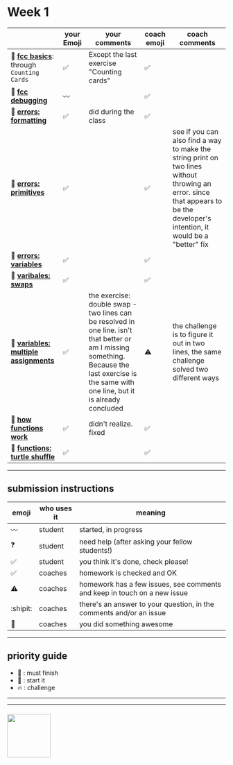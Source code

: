 # Week 1

|  | your Emoji | your comments | coach emoji | coach comments |
| --- | --- | --- | --- | --- |
| :seedling: __[fcc basics](./fcc-basic-js-pt-1.md)__: through ```Counting Cards``` |:white_check_mark:|Except the last exercise "Counting cards" | :white_check_mark: | |
| :dash: __[fcc debugging](./fcc-debugging.md)__ |:wavy_dash:| | :white_check_mark: | |
| :seedling: __[errors: formatting](./jl-errors-formatting.md)__ |:white_check_mark:|did during the class| :white_check_mark: | |
| :seedling: __[errors: primitives](./jl-errors-primitive-types.md)__ |:white_check_mark:| | :white_check_mark: | see if you can also find a way to make the string print on two lines without throwing an error.  since that appears to be the developer's intention, it would be a "better" fix |
| :seedling: __[errors: variables](./jl-errors-variables.md)__ |:white_check_mark:| | :white_check_mark: | |
| :seedling: __[varibales: swaps](./jl-variables-swaps.md)__ |:white_check_mark:| | :white_check_mark: | |
| :dash: __[variables: multiple assignments](./jl-variables-multiple.md)__ |:white_check_mark:|the exercise: double swap - two lines can be resolved in one line. isn't that better or am I missing something. Because the last exercise is the same with one line, but it is already concluded| :warning: | the challenge is to figure it out in two lines, the same challenge solved two different ways |
| :seedling: __[how functions work](./jl-functions.md)__ |:white_check_mark:|didn't realize. fixed| :white_check_mark: | |
| :dash: __[functions: turtle shuffle](./jl-turtle-shuffle.md)__ |:white_check_mark:| | :white_check_mark: | |

---


## submission instructions

| emoji | who uses it | meaning |
| --- | --- | --- |
|  :wavy_dash: | student | started, in progress  | 
| :question: | student | need help (after asking your fellow students!) | 
| :white_check_mark: | student | you think it's done, check please! | 
| :white_check_mark: | coaches | homework is checked and OK |
| :warning: | coaches | homework has a few issues, see comments and keep in touch on a new issue |
| :shipit: | coaches | there's an answer to your question, in the comments and/or an issue  | 
| :star2: | coaches | you did something awesome |

---

## priority guide

* :seedling: : must finish
* :dash: : start it
* :fire: : challenge

___
___
### <a href="https://hackyourfuture.be" target="_blank"><img src="https://pbs.twimg.com/profile_images/984474625009741824/Bs_qKx6-_400x400.jpg" width="100" height="100"></img></a>

